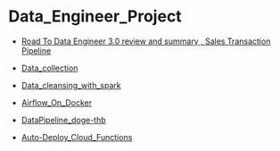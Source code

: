 # Data_Engineer_Project

<p>
  <ul>
    <li> <a href="https://medium.com/@kittisak.b.888/road-to-data-engineer-3-0-review-and-summary-8493f9843326"> Road To Data Engineer 3.0 review and summary , Sales Transaction Pipeline </a> </li>
  </ul>

  <ul>
    <li> <a href="https://github.com/Kittisak008B/Data_Engineer_Project/tree/main/data_collection"> Data_collection </a> </li>
  </ul>

  <ul>
    <li> <a href="https://github.com/Kittisak008B/Data_Engineer_Project/tree/main/data_cleansing_with_spark"> Data_cleansing_with_spark </a> </li>
  </ul>

  <ul>
    <li> <a href="https://github.com/Kittisak008B/Data_Engineer_Project/blob/main/airflow_on_docker/README.md"> Airflow_On_Docker </a> </li>
  </ul>
  
  <ul>
    <li> <a href="https://github.com/Kittisak008B/DataPipeline_doge-thb/blob/main/README.md"> DataPipeline_doge-thb </a> </li>
  </ul>
  
  <ul>
    <li> <a href="https://github.com/Kittisak008B/Auto-Deploy_Cloud_Functions/blob/main/README.md"> Auto-Deploy_Cloud_Functions </a> </li>
  </ul>
  
</p>

